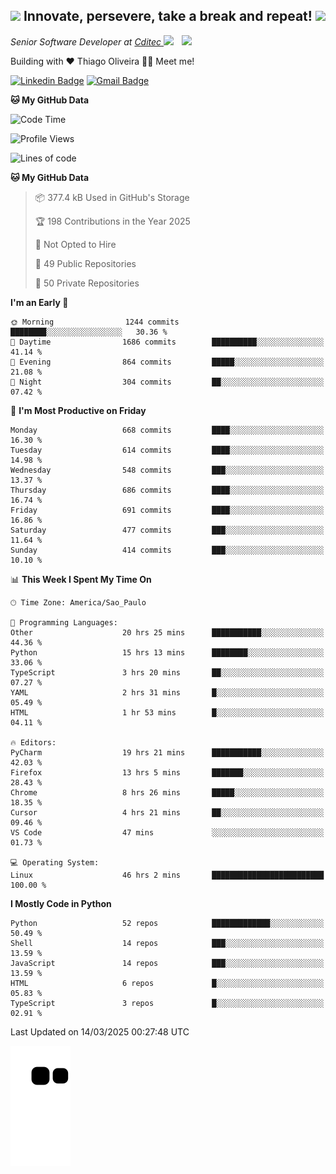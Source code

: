 <h2><img src="https://emojis.slackmojis.com/emojis/images/1531849430/4246/blob-sunglasses.gif?1531849430" width="30"/> Innovate, persevere, take a break and repeat! <img src="https://media.giphy.com/media/12oufCB0MyZ1Go/giphy.gif" width="50"></h2>
<img align='right' src="https://media.giphy.com/media/M9gbBd9nbDrOTu1Mqx/giphy.gif" width="230">
<p><em>Senior Software Developer at <a href="https://www.cditec.com.br/">Cditec
</a><img src="https://media.giphy.com/media/WUlplcMpOCEmTGBtBW/giphy.gif" width="30"> 
</em></p>



Building with ❤️ Thiago Oliveira 👋🏽 Meet me!

[![Linkedin Badge](https://img.shields.io/badge/-Thiago-blue?style=flat-square&logo=Linkedin&logoColor=white&link=https://www.linkedin.com/in/tgmarinho/)](https://www.linkedin.com/in/thiagoceconelo/) 
[![Gmail Badge](https://img.shields.io/badge/-thiceconelo@gmail.com-c14438?style=flat-square&logo=Gmail&logoColor=white&link=mailto:thiceconelo@gmail.com)](mailto:thiceconelo@gmail.com)

</em></p>

<!-- <span style="height ">
![Anurag's GitHub stats](https://github-readme-stats.vercel.app/api?username=arthurspk&show_icons=true&theme=tokyonight)
</span> -->

**🐱 My GitHub Data** 
<!--START_SECTION:waka-->
![Code Time](http://img.shields.io/badge/Code%20Time-2%2C780%20hrs%2016%20mins-blue)

![Profile Views](http://img.shields.io/badge/Profile%20Views-0-blue)

![Lines of code](https://img.shields.io/badge/From%20Hello%20World%20I%27ve%20Written-5.9%20million%20lines%20of%20code-blue)

**🐱 My GitHub Data** 

> 📦 377.4 kB Used in GitHub's Storage 
 > 
> 🏆 198 Contributions in the Year 2025
 > 
> 🚫 Not Opted to Hire
 > 
> 📜 49 Public Repositories 
 > 
> 🔑 50 Private Repositories 
 > 
**I'm an Early 🐤** 

```text
🌞 Morning                1244 commits        ████████░░░░░░░░░░░░░░░░░   30.36 % 
🌆 Daytime                1686 commits        ██████████░░░░░░░░░░░░░░░   41.14 % 
🌃 Evening                864 commits         █████░░░░░░░░░░░░░░░░░░░░   21.08 % 
🌙 Night                  304 commits         ██░░░░░░░░░░░░░░░░░░░░░░░   07.42 % 
```
📅 **I'm Most Productive on Friday** 

```text
Monday                   668 commits         ████░░░░░░░░░░░░░░░░░░░░░   16.30 % 
Tuesday                  614 commits         ████░░░░░░░░░░░░░░░░░░░░░   14.98 % 
Wednesday                548 commits         ███░░░░░░░░░░░░░░░░░░░░░░   13.37 % 
Thursday                 686 commits         ████░░░░░░░░░░░░░░░░░░░░░   16.74 % 
Friday                   691 commits         ████░░░░░░░░░░░░░░░░░░░░░   16.86 % 
Saturday                 477 commits         ███░░░░░░░░░░░░░░░░░░░░░░   11.64 % 
Sunday                   414 commits         ███░░░░░░░░░░░░░░░░░░░░░░   10.10 % 
```


📊 **This Week I Spent My Time On** 

```text
🕑︎ Time Zone: America/Sao_Paulo

💬 Programming Languages: 
Other                    20 hrs 25 mins      ███████████░░░░░░░░░░░░░░   44.36 % 
Python                   15 hrs 13 mins      ████████░░░░░░░░░░░░░░░░░   33.06 % 
TypeScript               3 hrs 20 mins       ██░░░░░░░░░░░░░░░░░░░░░░░   07.27 % 
YAML                     2 hrs 31 mins       █░░░░░░░░░░░░░░░░░░░░░░░░   05.49 % 
HTML                     1 hr 53 mins        █░░░░░░░░░░░░░░░░░░░░░░░░   04.11 % 

🔥 Editors: 
PyCharm                  19 hrs 21 mins      ███████████░░░░░░░░░░░░░░   42.03 % 
Firefox                  13 hrs 5 mins       ███████░░░░░░░░░░░░░░░░░░   28.43 % 
Chrome                   8 hrs 26 mins       █████░░░░░░░░░░░░░░░░░░░░   18.35 % 
Cursor                   4 hrs 21 mins       ██░░░░░░░░░░░░░░░░░░░░░░░   09.46 % 
VS Code                  47 mins             ░░░░░░░░░░░░░░░░░░░░░░░░░   01.73 % 

💻 Operating System: 
Linux                    46 hrs 2 mins       █████████████████████████   100.00 % 
```

**I Mostly Code in Python** 

```text
Python                   52 repos            █████████████░░░░░░░░░░░░   50.49 % 
Shell                    14 repos            ███░░░░░░░░░░░░░░░░░░░░░░   13.59 % 
JavaScript               14 repos            ███░░░░░░░░░░░░░░░░░░░░░░   13.59 % 
HTML                     6 repos             █░░░░░░░░░░░░░░░░░░░░░░░░   05.83 % 
TypeScript               3 repos             █░░░░░░░░░░░░░░░░░░░░░░░░   02.91 % 
```




 Last Updated on 14/03/2025 00:27:48 UTC
<!--END_SECTION:waka-->

![Snake animation](https://github.com/rafaballerini/rafaballerini/blob/output/github-contribution-grid-snake.svg)


<!---
ceconelo/ceconelo is a ✨ special ✨ repository because its `README.md` (this file) appears on your GitHub profile.
You can click the Preview link to take a look at your changes.
--->
